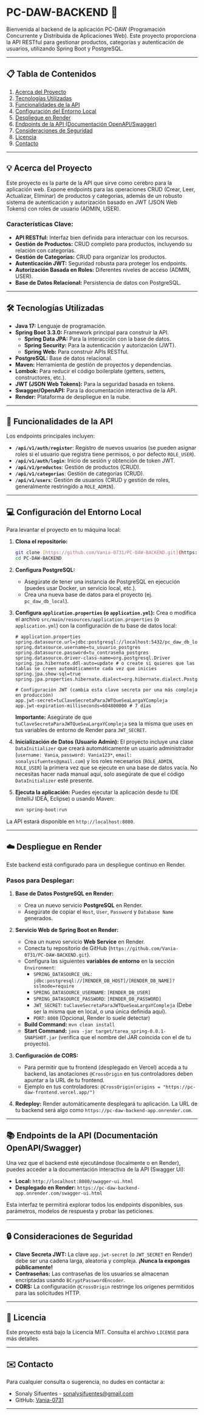 # PC-DAW-BACKEND 🚀

Bienvenida al backend de la aplicación PC-DAW (Programación Concurrente y Distribuida de Aplicaciones Web). Este proyecto proporciona la API RESTful para gestionar productos, categorías y autenticación de usuarios, utilizando Spring Boot y PostgreSQL.

---

## 📋 Tabla de Contenidos

1.  [Acerca del Proyecto](#-acerca-del-proyecto)
2.  [Tecnologías Utilizadas](#-tecnologías-utilizadas)
3.  [Funcionalidades de la API](#-funcionalidades-de-la-api)
4.  [Configuración del Entorno Local](#-configuración-del-entorno-local)
5.  [Despliegue en Render](#-despliegue-en-render)
6.  [Endpoints de la API (Documentación OpenAPI/Swagger)](#-endpoints-de-la-api-documentación-openapiswagger)
7.  [Consideraciones de Seguridad](#-consideraciones-de-seguridad)
8.  [Licencia](#-licencia)
9.  [Contacto](#-contacto)

---

## 💡 Acerca del Proyecto

Este proyecto es la parte de la API que sirve como cerebro para la aplicación web. Expone endpoints para las operaciones CRUD (Crear, Leer, Actualizar, Eliminar) de productos y categorías, además de un robusto sistema de autenticación y autorización basado en JWT (JSON Web Tokens) con roles de usuario (ADMIN, USER).

### Características Clave:

* **API RESTful:** Interfaz bien definida para interactuar con los recursos.
* **Gestión de Productos:** CRUD completo para productos, incluyendo su relación con categorías.
* **Gestión de Categorías:** CRUD para organizar los productos.
* **Autenticación JWT:** Seguridad robusta para proteger los endpoints.
* **Autorización Basada en Roles:** Diferentes niveles de acceso (ADMIN, USER).
* **Base de Datos Relacional:** Persistencia de datos con PostgreSQL.

---

## 🛠️ Tecnologías Utilizadas

* **Java 17:** Lenguaje de programación.
* **Spring Boot 3.3.0:** Framework principal para construir la API.
    * **Spring Data JPA:** Para la interacción con la base de datos.
    * **Spring Security:** Para la autenticación y autorización (JWT).
    * **Spring Web:** Para construir APIs RESTful.
* **PostgreSQL:** Base de datos relacional.
* **Maven:** Herramienta de gestión de proyectos y dependencias.
* **Lombok:** Para reducir el código boilerplate (getters, setters, constructores, etc.).
* **JWT (JSON Web Tokens):** Para la seguridad basada en tokens.
* **Swagger/OpenAPI:** Para la documentación interactiva de la API.
* **Render:** Plataforma de despliegue en la nube.

---

## 🚀 Funcionalidades de la API

Los endpoints principales incluyen:

* **`/api/v1/auth/register`**: Registro de nuevos usuarios (se pueden asignar roles si el usuario que registra tiene permisos, o por defecto `ROLE_USER`).
* **`/api/v1/auth/login`**: Inicio de sesión y obtención de token JWT.
* **`/api/v1/productos`**: Gestión de productos (CRUD).
* **`/api/v1/categorias`**: Gestión de categorías (CRUD).
* **`/api/v1/users`**: Gestión de usuarios (CRUD y gestión de roles, generalmente restringido a `ROLE_ADMIN`).

---

## 💻 Configuración del Entorno Local

Para levantar el proyecto en tu máquina local:

1.  **Clona el repositorio:**
    ```bash
    git clone [https://github.com/Vania-0731/PC-DAW-BACKEND.git](https://github.com/Vania-0731/PC-DAW-BACKEND.git)
    cd PC-DAW-BACKEND
    ```

2.  **Configura PostgreSQL:**
    * Asegúrate de tener una instancia de PostgreSQL en ejecución (puedes usar Docker, un servicio local, etc.).
    * Crea una nueva base de datos para el proyecto (ej. `pc_daw_db_local`).

3.  **Configura `application.properties` (o `application.yml`):**
    Crea o modifica el archivo `src/main/resources/application.properties` (o `application.yml`) con la configuración de tu base de datos local:

    ```properties
    # application.properties
    spring.datasource.url=jdbc:postgresql://localhost:5432/pc_daw_db_local
    spring.datasource.username=tu_usuario_postgres
    spring.datasource.password=tu_contraseña_postgres
    spring.datasource.driver-class-name=org.postgresql.Driver
    spring.jpa.hibernate.ddl-auto=update # o create si quieres que las tablas se creen automáticamente cada vez que inicies
    spring.jpa.show-sql=true
    spring.jpa.properties.hibernate.dialect=org.hibernate.dialect.PostgreSQLDialect

    # Configuración JWT (cambia esta clave secreta por una más compleja en producción)
    app.jwt-secret=tuClaveSecretaParaJWTQueSeaLargaYCompleja
    app.jwt-expiration-milliseconds=604800000 # 7 días
    ```
    **Importante:** Asegúrate de que `tuClaveSecretaParaJWTQueSeaLargaYCompleja` sea la misma que uses en tus variables de entorno de Render para `JWT_SECRET`.

4.  **Inicialización de Datos (Usuario Admin):**
    El proyecto incluye una clase `DataInitializer` que creará automáticamente un usuario administrador (`username: Vania`, `password: Vania123*`, `email: sonalysifuentes@gmail.com`) y los roles necesarios (`ROLE_ADMIN`, `ROLE_USER`) la primera vez que se ejecute en una base de datos vacía. No necesitas hacer nada manual aquí, solo asegúrate de que el código `DataInitializer` esté presente.

5.  **Ejecuta la aplicación:**
    Puedes ejecutar la aplicación desde tu IDE (IntelliJ IDEA, Eclipse) o usando Maven:
    ```bash
    mvn spring-boot:run
    ```

La API estará disponible en `http://localhost:8080`.

---

## ☁️ Despliegue en Render

Este backend está configurado para un despliegue continuo en Render.

### Pasos para Desplegar:

1.  **Base de Datos PostgreSQL en Render:**
    * Crea un nuevo servicio **PostgreSQL** en Render.
    * Asegúrate de copiar el `Host`, `User`, `Password` y `Database Name` generados.

2.  **Servicio Web de Spring Boot en Render:**
    * Crea un nuevo servicio **Web Service** en Render.
    * Conecta tu repositorio de GitHub (`https://github.com/Vania-0731/PC-DAW-BACKEND.git`).
    * Configura las siguientes **variables de entorno** en la sección `Environment`:
        * `SPRING_DATASOURCE_URL`: `jdbc:postgresql://[RENDER_DB_HOST]/[RENDER_DB_NAME]?sslmode=require`
        * `SPRING_DATASOURCE_USERNAME`: `[RENDER_DB_USER]`
        * `SPRING_DATASOURCE_PASSWORD`: `[RENDER_DB_PASSWORD]`
        * `JWT_SECRET`: `tuClaveSecretaParaJWTQueSeaLargaYCompleja` (Debe ser la misma que en local, o una única definida aquí).
        * `PORT`: `8080` (Opcional, Render lo suele detectar)
    * **Build Command:** `mvn clean install`
    * **Start Command:** `java -jar target/tarea_spring-0.0.1-SNAPSHOT.jar` (verifica que el nombre del JAR coincida con el de tu proyecto).

3.  **Configuración de CORS:**
    * Para permitir que tu frontend (desplegado en Vercel) acceda a tu backend, las anotaciones `@CrossOrigin` en tus controladores deben apuntar a la URL de tu frontend.
    * Ejemplo en tus controladores: `@CrossOrigin(origins = "https://pc-daw-frontend.vercel.app/")`

4.  **Redeploy:**
    Render automáticamente desplegará tu aplicación. La URL de tu backend será algo como `https://pc-daw-backend-app.onrender.com`.

---

## 📚 Endpoints de la API (Documentación OpenAPI/Swagger)

Una vez que el backend esté ejecutándose (localmente o en Render), puedes acceder a la documentación interactiva de la API (Swagger UI):

* **Local:** `http://localhost:8080/swagger-ui.html`
* **Desplegado en Render:** `https://pc-daw-backend-app.onrender.com/swagger-ui.html`

Esta interfaz te permitirá explorar todos los endpoints disponibles, sus parámetros, modelos de respuesta y probar las peticiones.

---

## 🔒 Consideraciones de Seguridad

* **Clave Secreta JWT:** La clave `app.jwt-secret` (o `JWT_SECRET` en Render) debe ser una cadena larga, aleatoria y compleja. **¡Nunca la expongas públicamente!**
* **Contraseñas:** Las contraseñas de los usuarios se almacenan encriptadas usando `BCryptPasswordEncoder`.
* **CORS:** La configuración `@CrossOrigin` restringe los orígenes permitidos para las solicitudes HTTP.

---

## 📄 Licencia

Este proyecto está bajo la Licencia MIT. Consulta el archivo `LICENSE` para más detalles.

---

## ✉️ Contacto

Para cualquier consulta o sugerencia, no dudes en contactar a:

* Sonaly Sifuentes - [sonalysifuentes@gmail.com](mailto:sonalysifuentes@gmail.com)
* GitHub: [Vania-0731](https://github.com/Vania-0731)

---
